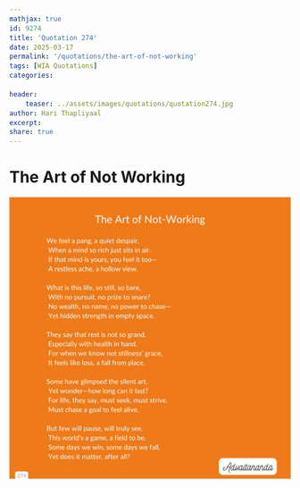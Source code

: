 ```yaml
---
mathjax: true
id: 9274
title: 'Quotation 274'
date: 2025-03-17
permalink: '/quotations/the-art-of-not-working'
tags: [WIA Quotations] 
categories: 

header:
    teaser: ../assets/images/quotations/quotation274.jpg
author: Hari Thapliyaal 
excerpt:
share: true 
---
```


# The Art of Not Working

![The Art of Not Working](../assets/images/quotations/quotation274.jpg)
